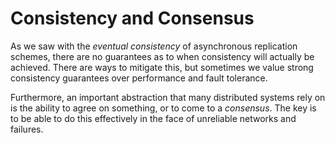 # Consistency and Consensus

As we saw with the _eventual consistency_ of asynchronous replication schemes, there are no guarantees as to when consistency will actually be achieved. There are ways to mitigate this, but sometimes we value strong consistency guarantees over performance and fault tolerance.

Furthermore, an important abstraction that many distributed systems rely on is the ability to agree on something, or to come to a _consensus_. The key is to be able to do this effectively in the face of unreliable networks and failures.
